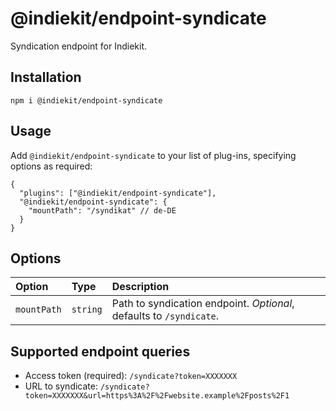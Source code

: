 # @indiekit/endpoint-syndicate

Syndication endpoint for Indiekit.

## Installation

`npm i @indiekit/endpoint-syndicate`

## Usage

Add `@indiekit/endpoint-syndicate` to your list of plug-ins, specifying options as required:

```jsonc
{
  "plugins": ["@indiekit/endpoint-syndicate"],
  "@indiekit/endpoint-syndicate": {
    "mountPath": "/syndikat" // de-DE
  }
}
```

## Options

| Option      | Type     | Description                                                         |
| :---------- | :------- | :------------------------------------------------------------------ |
| `mountPath` | `string` | Path to syndication endpoint. _Optional_, defaults to `/syndicate`. |

## Supported endpoint queries

- Access token (required): `/syndicate?token=XXXXXXX`
- URL to syndicate: `/syndicate?token=XXXXXXX&url=https%3A%2F%2Fwebsite.example%2Fposts%2F1`
